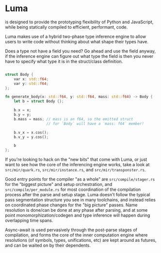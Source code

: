 # Luma
is designed to provide the prototyping flexibility of Python and JavaScript, while being statically compiled to efficient, performant, code.

Luma makes use of a hybrid two-phase type inference engine to allow users to write code without thinking about what shape their types have.

Does a type not have a field you need? Go ahead and use the field anyway, if the inference engine can figure out what type the field is
then you never have to specify what type it is in the struct/class definition.

```rust

struct Body {
    var x: std::f64;
    var y: std::f64;
};

fn generate_body(x: std::f64, y: std::f64, mass: std::f64) -> Body {
    let b = struct Body {};

    b.x = x;
    b.y = y;
    b.mass = mass; // mass is an f64, so the emitted struct
                   // for `Body` will have a `mass: f64` member!

    b.v_x = x.cos();
    b.v_y = y.cos();

    b
};
```

If you're looking to hack on the "new bits" that come with Luma, or just want to see how the core of the inferencing engine works,
take a look at `src/mir/quark.rs`, `src/mir/instance.rs`, and `src/mir/transponster.rs`.

Good entry points for the compiler "as a whole" are `src/compile/stager.rs` for the "biggest picture" and setup orchestration, and `src/compile/per_module.rs`
for most coordination of the compilation process after the parse and setup stage. Luma doesn't follow the typical pass segmentation structure you
see in many toolchains, and instead relies on coordinated phase changes for the "big picture" passes. Name resolution is done/can be done at any phase
after parsing, and at some point monomorphization/codegen and type inference will happen during overlapping time spans.

Async-await is used pervasively through the post-parse stages of compilation, and forms the core of the inner computation engine where
resolutions (of symbols, types, unifications, etc) are kept around as futures, and can be waited on by their dependents.
